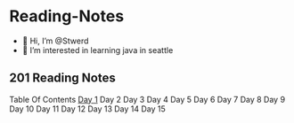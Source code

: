 # Reading-Notes
- 👋 Hi, I’m @Stwerd
- 👀 I’m interested in learning java in seattle

<!---
Stwerd/Stwerd is a ✨ special ✨ repository because its `README.md` (this file) appears on your GitHub profile.
You can click the Preview link to take a look at your changes.
--->
## 201 Reading Notes
Table Of Contents
[Day 1](class-01.md)
Day 2
Day 3
Day 4 
Day 5
Day 6 
Day 7 
Day 8
Day 9
Day 10
Day 11
Day 12
Day 13
Day 14
Day 15
